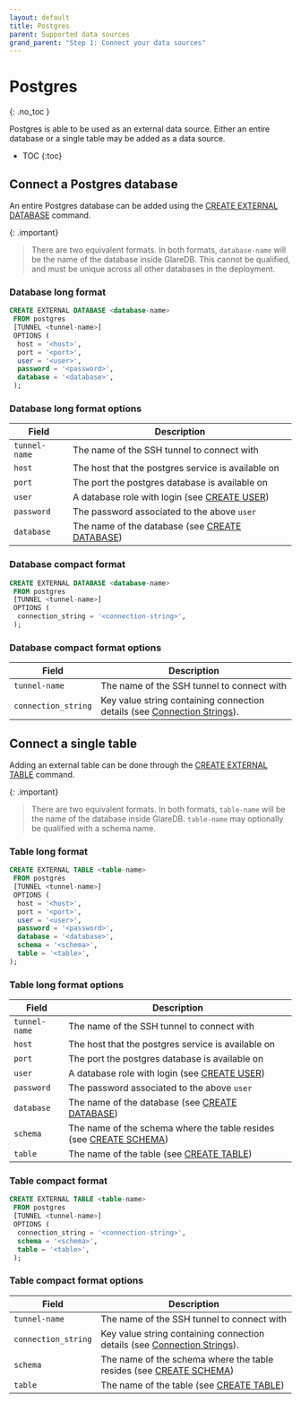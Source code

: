 ```yaml
---
layout: default
title: Postgres
parent: Supported data sources
grand_parent: "Step 1: Connect your data sources"
---
```


<!-- markdownlint-disable MD022 -->

<!-- prettier-ignore-start -->
# Postgres
{: .no_toc }
<!-- prettier-ignore-end -->

<!-- markdownlint-enable MD022 -->

Postgres is able to be used as an external data source. Either an entire
database or a single table may be added as a data source.

<!-- prettier-ignore-start -->

- TOC
{:toc}
<!-- prettier-ignore-end -->

## Connect a Postgres database

An entire Postgres database can be added using the [CREATE EXTERNAL DATABASE]
command.

{: .important}

> There are two equivalent formats. In both formats, `database-name` will be the
> name of the database inside GlareDB. This cannot be qualified, and must be
> unique across all other databases in the deployment.

### Database long format

```sql
CREATE EXTERNAL DATABASE <database-name>
 FROM postgres
 [TUNNEL <tunnel-name>]
 OPTIONS (
  host = '<host>',
  port = '<port>',
  user = '<user>',
  password = '<password>',
  database = '<database>',
 );
```

### Database long format options

| Field         | Description                                        |
| ------------- | -------------------------------------------------- |
| `tunnel-name` | The name of the SSH tunnel to connect with         |
| `host`        | The host that the postgres service is available on |
| `port`        | The port the postgres database is available on     |
| `user`        | A database role with login (see [CREATE USER])     |
| `password`    | The password associated to the above `user`        |
| `database`    | The name of the database (see [CREATE DATABASE])   |

### Database compact format

```sql
CREATE EXTERNAL DATABASE <database-name>
 FROM postgres
 [TUNNEL <tunnel-name>]
 OPTIONS (
  connection_string = '<connection-string>',
 );
```

### Database compact format options

| Field               | Description                                                                |
| ------------------- | -------------------------------------------------------------------------- |
| `tunnel-name`       | The name of the SSH tunnel to connect with                                 |
| `connection_string` | Key value string containing connection details (see [Connection Strings]). |

## Connect a single table

Adding an external table can be done through the [CREATE EXTERNAL TABLE]
command.

{: .important}

> There are two equivalent formats. In both formats, `table-name` will be the
> name of the database inside GlareDB. `table-name` may optionally be qualified
> with a schema name.

### Table long format

```sql
CREATE EXTERNAL TABLE <table-name>
 FROM postgres
 [TUNNEL <tunnel-name>]
 OPTIONS (
  host = '<host>',
  port = '<port>',
  user = '<user>',
  password = '<password>',
  database = '<database>',
  schema = '<schema>',
  table = '<table>',
);
```

### Table long format options

| Field         | Description                                                          |
| ------------- | -------------------------------------------------------------------- |
| `tunnel-name` | The name of the SSH tunnel to connect with                           |
| `host`        | The host that the postgres service is available on                   |
| `port`        | The port the postgres database is available on                       |
| `user`        | A database role with login (see [CREATE USER])                       |
| `password`    | The password associated to the above `user`                          |
| `database`    | The name of the database (see [CREATE DATABASE])                     |
| `schema`      | The name of the schema where the table resides (see [CREATE SCHEMA]) |
| `table`       | The name of the table (see [CREATE TABLE])                           |

### Table compact format

```sql
CREATE EXTERNAL TABLE <table-name>
 FROM postgres
 [TUNNEL <tunnel-name>]
 OPTIONS (
  connection_string = '<connection-string>',
  schema = '<schema>',
  table = '<table>',
 );
```

### Table compact format options

| Field               | Description                                                                |
| ------------------- | -------------------------------------------------------------------------- |
| `tunnel-name`       | The name of the SSH tunnel to connect with                                 |
| `connection_string` | Key value string containing connection details (see [Connection Strings]). |
| `schema`            | The name of the schema where the table resides (see [CREATE SCHEMA])       |
| `table`             | The name of the table (see [CREATE TABLE])                                 |

<!-- markdownlint-disable line-length -->

[CREATE EXTERNAL TABLE]: /glaredb/sql-commands/create-external-table
[CREATE EXTERNAL DATABASE]: /glaredb/sql-commands/create-external-database
[CREATE USER]: https://www.postgresql.org/docs/current/sql-createuser.html
[CREATE DATABASE]: https://www.postgresql.org/docs/current/sql-createdatabase.html
[CREATE SCHEMA]: https://www.postgresql.org/docs/current/sql-createschema.html
[CREATE TABLE]: https://www.postgresql.org/docs/current/sql-createtable.html
[Connection Strings]: https://www.postgresql.org/docs/current/libpq-connect.html#LIBPQ-CONNSTRING

<!-- markdownlint-enable line-length -->

